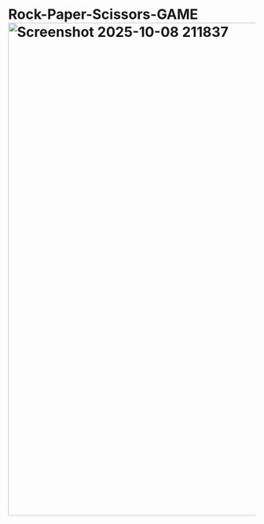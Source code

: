 # Rock-Paper-Scissors-GAME<img width="1905" height="1004" alt="Screenshot 2025-10-08 211837" src="https://github.com/user-attachments/assets/c17de150-0948-407b-b32a-e2b4adca3a5d" />
